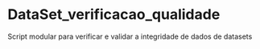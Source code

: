 # DataSet_verificacao_qualidade
Script modular para verificar e validar a integridade de dados de datasets
